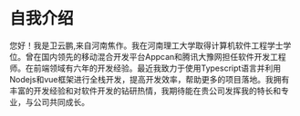 # 自我介绍

您好！我是卫云鹏,来自河南焦作。我在河南理工大学取得计算机软件工程学士学位。曾在国内领先的移动混合开发平台Appcan和腾讯大豫网担任软件开发工程师。在前端领域有六年的开发经验。最近我致力于使用Typescript语言并利用Nodejs和vue框架进行全栈开发，提高开发效率，帮助更多的项目落地。我拥有丰富的开发经验和对软件开发的钻研热情，我期待能在贵公司发挥我的特长和专业，与公司共同成长。